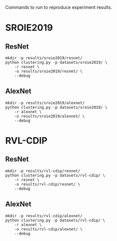 Commands to run to reproduce experiment results.

# SROIE2019

## ResNet
```
mkdir -p results/sroie2019/resnet/
python clustering.py -p datasets/sroie2019/ \
	-r resnet \
	-o results/sroie2019/resnet/ \
	--debug
```

## AlexNet
```
mkdir -p results/sroie2019/alexnet/
python clustering.py -p datasets/sroie2019/ \
	-r alexnet \
	-o results/sroie2019/alexnet/ \
	--debug
```

# RVL-CDIP

## ResNet
```
mkdir -p results/rvl-cdip/resnet/
python clustering.py -p datasets/rvl-cdip/ \
	-r resnet \
	-o results/rvl-cdip/resnet/ \
	--debug
```

## AlexNet
```
mkdir -p results/rvl-cdip/alexnet/
python clustering.py -p datasets/rvl-cdip/ \
	-r alexnet \
	-o results/rvl-cdip/alexnet/ \
	--debug
```



